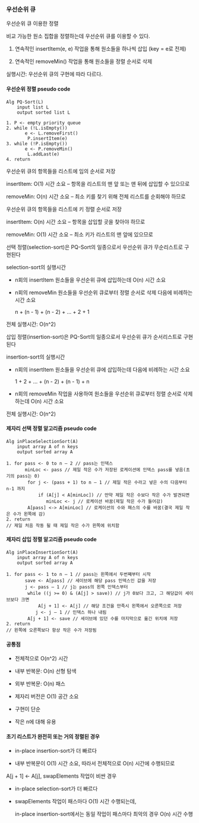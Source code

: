 ### 우선순위 큐

우선순위 큐 이용한 정렬

비교 가능한 원소 집합을 정렬하는데 우선순위 큐를 이용할 수 있다.

1. 연속적인 insertItem(e, e) 작업을 통해 원소들을 하나씩 삽입 (key = e로 전제)

2. 연속적인 removeMin() 작업을 통해 원소들을 정렬 순서로 삭제

실행시간: 우선순위 큐의 구현에 따라 다르다.

#### 우선순위 정렬 pseudo code
```
Alg PQ-Sort(L)
    input list L
    output sorted list L

1. P <- empty priority queue
2. while (!L.isEmpty())
       e <- L.removeFirst()
        P.insertItem(e)
3. while (!P.isEmpty())
       e <- P.removeMin()
        L.addLast(e)
4. return
```

우선순위 큐의 항목들을 리스트에 임의 순서로 저장

insertItem: O(1) 시간 소요 – 항목을 리스트의 맨 앞 또는 맨 뒤에 삽입할 수 있으므로

removeMin: O(n) 시간 소요 – 최소 키를 찾기 위해 전체 리스트를 순회해야 하므로



우선순위 큐의 항목들을 리스트에 키 정렬 순서로 저장 

insertItem: O(n) 시간 소요 – 항목을 삽입할 곳을 찾아야 하므로

removeMin: O(1) 시간 소요 – 최소 키가 리스트의 맨 앞에 있으므로

선택 정렬(selection-sort)은 PQ-Sort의 일종으로서 우선순위 큐가 무순리스트로 구현된다

selection-sort의 실행시간

 - n회의 insertItem 원소들을 우선순위 큐에 삽입하는데 O(n) 시간 소요

 - n회의 removeMin 원소들을 우선순위 큐로부터 정렬 순서로 삭제 다음에 비례하는 시간 소요

    n + (n - 1) + (n - 2) + … + 2 + 1

전체 실행시간: O(n^2)



삽입 정렬(insertion-sort)은 PQ-Sort의 일종으로서 우선순위 큐가 순서리스트로 구현된다

insertion-sort의 실행시간

 - n회의 insertItem 원소들을 우선순위 큐에 삽입하는데 다음에 비례하는 시간 소요

    1 + 2 + … + (n - 2) + (n - 1) + n

 - n회의 removeMin 작업을 사용하여 원소들을 우선순위 큐로부터 정렬 순서로 삭제하는데 O(n) 시간 소요

전체 실행시간: O(n^2)

#### 제자리 선택 정렬 알고리즘 pseudo code

```
Alg inPlaceSelectionSort(A)
    input array A of n keys
    output sorted array A

1. for pass <- 0 to n – 2 // pass는 인덱스
       minLoc <- pass // 제일 작은 수가 저장된 로케이션에 인덱스 pass를 넣음(초기의 pass는 0)
        for j <- (pass + 1) to n – 1 // 제일 작은 수라고 넣은 수의 다음부터 n-1 까지
            if (A[j] < A[minLoc]) // 만약 제일 작은 수보다 작은 수가 발견되면
               minLoc <- j // 로케이션 바꿈(제일 작은 수가 들어감)
        A[pass] <-> A[minLoc] // 로케이션의 수와 패스의 수를 바꿈(결국 제일 작은 수가 왼쪽에 감)
2. return
// 제일 처음 작동 될 때 제일 작은 수가 왼쪽에 위치함
```

#### 제자리 삽입 정렬 알고리즘 pseudo code
```
Alg inPlaceInsertionSort(A)
    input array A of n keys
    output sorted array A

1. for pass <- 1 to n – 1 // pass는 왼쪽에서 두번째부터 시작
       save <- A[pass] // 세이브에 해당 pass 인덱스인 값을 저장
       j <- pass – 1 // j는 pass의 왼쪽 인덱스부터
        while ((j >= 0) & (A[j] > save)) // j가 0보다 크고, 그 해당값이 세이브보다 크면
            A[j + 1] <- A[j] // 해당 조건을 만족시 왼쪽에서 오른쪽으로 저장
           j <- j – 1 // 인덱스 하나 내림
        A[j + 1] <- save // 세이브에 있던 수를 마지막으로 옮긴 위치에 저장
2. return
// 왼쪽에 오른쪽보다 항상 작은 수가 저장됨
```

#### 공통점

 - 전체적으로 O(n^2) 시간

 - 내부 반복문: O(n) 선형 탐색

 - 외부 반복문: O(n) 패스

 - 제자리 버전은 O(1) 공간 소요

 - 구현이 단순

 - 작은 n에 대해 유용



#### 초기 리스트가 완전히 또는 거의 정렬된 경우

 - in-place insertion-sort가 더 빠르다

 - 내부 반복문이 O(1) 시간 소요, 따라서 전체적으로 O(n) 시간에 수행되므로

A[j + 1] <- A[j], swapElements 작업이 비싼 경우

 - in-place selection-sort가 더 빠르다

 - swapElements 작업이 패스마다 O(1) 시간 수행되는데,

    in-place insertion-sort에서는 동일 작업이 패스마다 최악의 경우 O(n) 시간 수행
